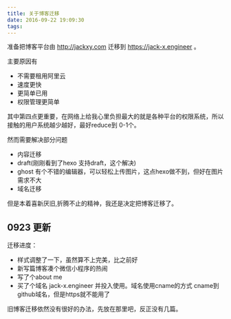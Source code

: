 ```yaml
---
title: 关于博客迁移
date: 2016-09-22 19:09:30
tags:
---
```



准备把博客平台由 http://jackxy.com 迁移到 https://jack-x.engineer 。

主要原因有

* 不需要租用阿里云
* 速度更快
* 更简单已用
* 权限管理更简单

其中第四点更重要，在网络上给我心里负担最大的就是各种平台的权限系统，所以接触的用户系统越少越好，最好reduce到 0-1个。

然而需要解决部分问题

* 内容迁移
* draft(刚刚看到了hexo 支持draft，这个解决)
* ghost 有个不错的编辑器，可以轻松上传图片，这点hexo做不到，但好在图片需求不大
* 域名迁移

但是本着喜新厌旧,折腾不止的精神，我还是决定把博客迁移了。


## 0923 更新

迁移进度：

* 样式调整了一下，虽然算不上完美，比之前好
* 新写篇博客凑个微信小程序的热闹
* 写了个about me
* 买了个域名 jack-x.engineer 并投入使用。域名使用cname的方式 cname到 github域名，但是https就不能用了

旧博客迁移依然没有很好的办法，先放在那里吧，反正没有几篇。




